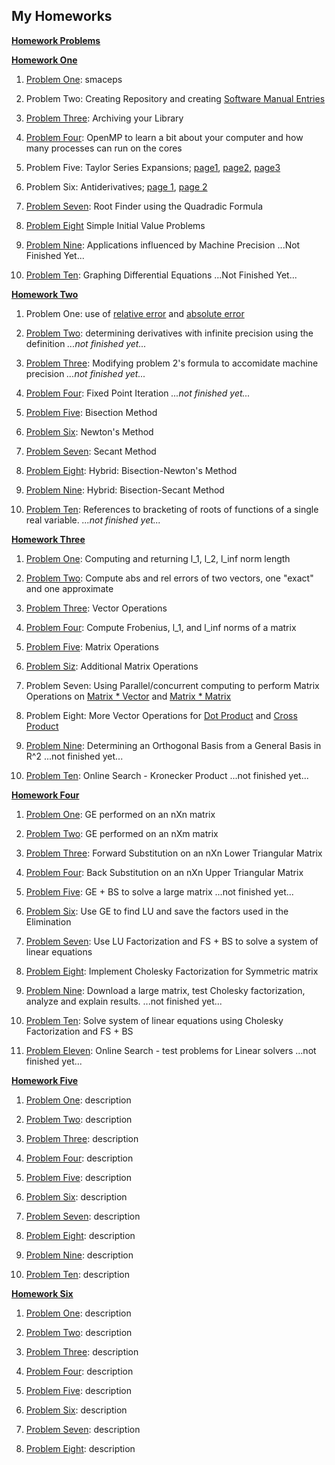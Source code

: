 ## My Homeworks

**[Homework Problems](https://jvkoebbe.github.io/math4610/homework/indexOfHomeworkSets)**

**[Homework One](https://github.com/warrenm1/math4610/tree/master/homeworks/Homework1)**

1. [Problem One](https://github.com/warrenm1/math4610/blob/master/SoftwareManual/basic/maceps.md): smaceps

2. Problem Two: Creating Repository and creating [Software Manual Entries](https://github.com/warrenm1/math4610/blob/master/SoftwareManual/TOC.md)

3. [Problem Three](https://github.com/warrenm1/math4610/tree/master/homeworks/Homework1/hw1_prob3): Archiving your Library

4. [Problem Four](https://github.com/warrenm1/math4610/blob/master/homeworks/Homework1/OpenMP/result.md): OpenMP to learn a bit about your computer and how many processes can run on the cores

5. Problem Five: Taylor Series Expansions; [page1](https://github.com/warrenm1/math4610/blob/master/homeworks/Homework1/WrittenProofs/20181117_190200.jpg), [page2](https://github.com/warrenm1/math4610/blob/master/homeworks/Homework1/WrittenProofs/20181117_190144.jpg), [page3](https://github.com/warrenm1/math4610/blob/master/homeworks/Homework1/WrittenProofs/20181117_190125.jpg)

6. Problem Six: Antiderivatives; [page 1](https://github.com/warrenm1/math4610/blob/master/homeworks/Homework1/WrittenProofs/20181117_001659.jpg), [page 2](https://github.com/warrenm1/math4610/blob/master/homeworks/Homework1/WrittenProofs/20181117_001732.jpg)

7. [Problem Seven](https://github.com/warrenm1/math4610/blob/master/SoftwareManual/root_finding/quadratic_formula.md): Root Finder using the Quadradic Formula

8. [Problem Eight](https://github.com/warrenm1/math4610/blob/master/homeworks/Homework1/WrittenProofs/20181117_010052.jpg) Simple Initial Value Problems

9. [Problem Nine](link): Applications influenced by Machine Precision ...Not Finished Yet...

10. [Problem Ten](link): Graphing Differential Equations ...Not Finished Yet...



**[Homework Two](https://github.com/warrenm1/math4610/tree/master/homeworks/Homework2)**

1. Problem One: use of [relative error](https://github.com/warrenm1/math4610/blob/master/SoftwareManual/basic/rel_err.md) and [absolute error](https://github.com/warrenm1/math4610/blob/master/SoftwareManual/basic/abs_err.md)

2. [Problem Two](link): determining derivatives with infinite precision using the definition *...not finished yet...*

3. [Problem Three](link): Modifying problem 2's formula to accomidate machine precision *...not finished yet...*

4. [Problem Four](https://github.com/warrenm1/math4610/blob/master/SoftwareManual/root_finding/fixed_point_iteration.md): Fixed Point Iteration  *...not finished yet...*

5. [Problem Five](https://github.com/warrenm1/math4610/blob/master/SoftwareManual/root_finding/bisection.md): Bisection Method

6. [Problem Six](https://github.com/warrenm1/math4610/blob/master/SoftwareManual/root_finding/newton.md): Newton's Method

7. [Problem Seven](https://github.com/warrenm1/math4610/blob/master/SoftwareManual/root_finding/secant.md): Secant Method 

8. [Problem Eight](https://github.com/warrenm1/math4610/blob/master/SoftwareManual/root_finding/hybrid_n.md): Hybrid: Bisection-Newton's Method

9. [Problem Nine](https://github.com/warrenm1/math4610/blob/master/SoftwareManual/root_finding/hybrid_s.md): Hybrid: Bisection-Secant Method 

10. [Problem Ten](link): References to bracketing of roots of functions of a single real variable. *...not finished yet...*



**[Homework Three](https://github.com/warrenm1/math4610/tree/master/homeworks/Homework3)**

1. [Problem One](https://github.com/warrenm1/math4610/tree/master/SoftwareManual/norms/vector_norms): Computing and returning l_1, l_2, l_inf norm length

2. [Problem Two](https://github.com/warrenm1/math4610/tree/master/SoftwareManual/norms/vector_errors): Compute abs and rel errors of two vectors, one "exact" and one approximate

3. [Problem Three](https://github.com/warrenm1/math4610/tree/master/SoftwareManual/operations/vector_ops): Vector Operations

4. [Problem Four](https://github.com/warrenm1/math4610/tree/master/SoftwareManual/norms/matrix_norms): Compute Frobenius, l_1, and l_inf norms of a matrix

5. [Problem Five](https://github.com/warrenm1/math4610/tree/master/SoftwareManual/operations/matrix_ops): Matrix Operations

6. [Problem Siz](https://github.com/warrenm1/math4610/tree/master/SoftwareManual/operations/matrix_ops): Additional Matrix Operations

7. Problem Seven: Using Parallel/concurrent computing to perform Matrix Operations on [Matrix * Vector](https://github.com/warrenm1/math4610/blob/master/homeworks/Homework3/OpenMP/matVect.cpp) and [Matrix * Matrix](https://github.com/warrenm1/math4610/blob/master/homeworks/Homework3/OpenMP/matMat.cpp)

8. Problem Eight: More Vector Operations for [Dot Product](https://github.com/warrenm1/math4610/blob/master/homeworks/Homework3/OpenMP/vectDot.cpp) and [Cross Product](https://github.com/warrenm1/math4610/blob/master/homeworks/Homework3/OpenMP/vectCross.cpp)

9. [Problem Nine](link): Determining an Orthogonal Basis from a General Basis in R^2 ...not finished yet...

10. [Problem Ten](link): Online Search - Kronecker Product ...not finished yet...



**[Homework Four](https://github.com/warrenm1/math4610/tree/master/homeworks/Homework4)**

1. [Problem One](https://github.com/warrenm1/math4610/blob/master/SoftwareManual/linear_solutions_direct/gaussElim_square.md): GE performed on an nXn matrix

2. [Problem Two](https://github.com/warrenm1/math4610/blob/master/SoftwareManual/linear_solutions_direct/gaussElim_rect.md): GE performed on an nXm matrix

3. [Problem Three](https://github.com/warrenm1/math4610/blob/master/SoftwareManual/linear_solutions_direct/forwardSubstitution.md): Forward Substitution on an nXn Lower Triangular Matrix

4. [Problem Four](https://github.com/warrenm1/math4610/blob/master/SoftwareManual/linear_solutions_direct/backSubstitution.md): Back Substitution on an nXn Upper Triangular Matrix

5. [Problem Five](https://github.com/warrenm1/math4610/blob/master/SoftwareManual/linear_solutions_direct/gaussElim_solve.md): GE + BS to solve a large matrix ...not finished yet...

6. [Problem Six](https://github.com/warrenm1/math4610/blob/master/SoftwareManual/linear_solutions_direct/lu_factor_save.md): Use GE to find LU and save the factors used in the Elimination

7. [Problem Seven](https://github.com/warrenm1/math4610/blob/master/SoftwareManual/linear_solutions_direct/lu_factor_solve.md): Use LU Factorization and FS + BS to solve a system of linear equations

8. [Problem Eight](https://github.com/warrenm1/math4610/blob/master/SoftwareManual/linear_solutions_iteration/Cholesky.md): Implement Cholesky Factorization for Symmetric matrix

9. [Problem Nine](link): Download a large matrix, test Cholesky factorization, analyze and explain results. ...not finished yet...

10. [Problem Ten](https://github.com/warrenm1/math4610/blob/master/SoftwareManual/linear_solutions_iteration/Cholesky_solve.md): Solve system of linear equations using Cholesky Factorization and FS + BS

11. [Problem Eleven](link): Online Search - test problems for Linear solvers ...not finished yet...



**[Homework Five]()**

1. [Problem One](link): description

2. [Problem Two](link): description

3. [Problem Three](): description

4. [Problem Four](): description

5. [Problem Five](): description

6. [Problem Six](): description

7. [Problem Seven](): description

8. [Problem Eight](): description

9. [Problem Nine](): description

10. [Problem Ten](): description



**[Homework Six]()**

1. [Problem One](): description

2. [Problem Two](): description

3. [Problem Three](): description

4. [Problem Four](): description

5. [Problem Five](): description

6. [Problem Six](): description

7. [Problem Seven](): description

8. [Problem Eight](): description
